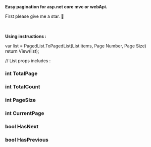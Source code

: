 <b>
  Easy pagination for asp.net core mvc or webApi.
</b>
<p>
  First please give me a star. 💖
 </p>
 <br/>
 <br/>
 
 <strong>
  Using instructions : 
  </strong>
  <p>
var list = PagedList<T>.ToPagedList(List items, Page Number, Page Size)
  <br/>
  return View(list);
  
  
  // List props includes :
  <h3>
    int TotalPage
      </h3>
  <h3>
    int TotalCount
    </h3>
  <h3>
    int PageSize
  </h3>
  <h3>
    int CurrentPage
    </h3>
  <h3>
    bool HasNext
    </h3>
  
  <h3>
    bool HasPrevious
    </h3>

  </p>
